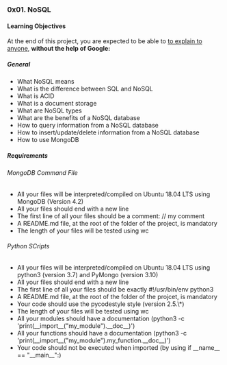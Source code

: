 <h3> 0x01. NoSQL </h3>

<h4>Learning Objectives</h4>
<p>At the end of this project, you are expected to be able to <a href=''>to explain to anyone</a>, <b>without the help of Google:</b></p>
<h5>General</h5>
<ul>
<li>What NoSQL means</li>
<li>What is the difference between SQL and NoSQL</li>
<li>What is ACID</li>
<li>What is a document storage</li>
<li>What are NoSQL types</li>
<li>What are the benefits of a NoSQL database</li>
<li>How to query information from a NoSQL database</li>
<li>How to insert/update/delete information from a NoSQL database</li>
<li>How to use MongoDB</li>
</ul>

<h5>Requirements</h5>
<h6>MongoDB Command File</h6>
<ul>
<li>All your files will be interpreted/compiled on Ubuntu 18.04 LTS using MongoDB (Version 4.2)</li>
<li>All your files should end with a new line</li>
<li>The first line of all your files should be a comment: // my comment</li>
<li>A README.md file, at the root of the folder of the project, is mandatory</li>
<li>The length of your files will be tested using wc</li>
</ul>

<h6>Python SCripts</h6>
<ul>
<li>All your files will be interpreted/compiled on Ubuntu 18.04 LTS using python3 (version 3.7) and PyMongo (version 3.10)</li>
<li>All your files should end with a new line</li>
<li>The first line of all your files should be exactly #!/usr/bin/env python3</li>
<li>A README.md file, at the root of the folder of the projcet, is mandatory</li>
<li>Your code should use the pycodestyle style (version 2.5.\*)</li>
<li>The length of your files will be tested using wc</li>
<li>All your modules should have a documentation (python3 -c 'print(__import__("my_module").__doc__)')</li>
<li>All your functions should have a documentation (python3 -c 'print(__import__("my_module").my_function.__doc__)')</li>
<li>Your code should not be executed when imported (by using if __name__ == "__main__":)</li>
</ul>
